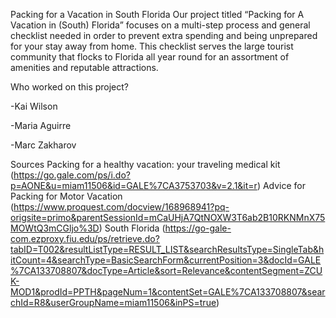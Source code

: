 Packing for a Vacation in South Florida
Our project titled “Packing for A Vacation in (South) Florida” focuses on a multi-step process and general checklist needed in order to prevent extra spending and being unprepared for your stay away from home. This checklist serves the large tourist community that flocks to Florida all year round for an assortment of amenities and reputable attractions.

Who worked on this project?

-Kai Wilson

-Maria Aguirre

-Marc Zakharov

Sources
Packing for a healthy vacation: your traveling medical kit (https://go.gale.com/ps/i.do?p=AONE&u=miam11506&id=GALE%7CA3753703&v=2.1&it=r)
Advice for Packing for Motor Vacation (https://www.proquest.com/docview/168968941?pq-origsite=primo&parentSessionId=mCaUHjA7QtNOXW3T6ab2B10RKNMnX75MOWtQ3mCGljo%3D)
South Florida (https://go-gale-com.ezproxy.fiu.edu/ps/retrieve.do?tabID=T002&resultListType=RESULT_LIST&searchResultsType=SingleTab&hitCount=4&searchType=BasicSearchForm&currentPosition=3&docId=GALE%7CA133708807&docType=Article&sort=Relevance&contentSegment=ZCUK-MOD1&prodId=PPTH&pageNum=1&contentSet=GALE%7CA133708807&searchId=R8&userGroupName=miam11506&inPS=true)
